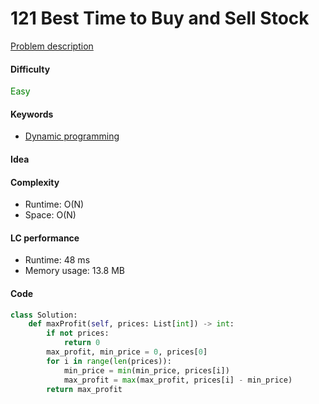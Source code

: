 121 Best Time to Buy and Sell Stock
=======================
[Problem description](https://leetcode.com/problems/best-time-to-buy-and-sell-stock/)

#### Difficulty
<span style="color:green">Easy</span>

#### Keywords
- [Dynamic programming](../categories/dp.md)

#### Idea

#### Complexity
- Runtime: O(N)
- Space: O(N)

#### LC performance
- Runtime: 48 ms
- Memory usage: 13.8 MB

#### Code
```python
class Solution:
    def maxProfit(self, prices: List[int]) -> int:
        if not prices:
            return 0
        max_profit, min_price = 0, prices[0]
        for i in range(len(prices)):
            min_price = min(min_price, prices[i])
            max_profit = max(max_profit, prices[i] - min_price)
        return max_profit
```
